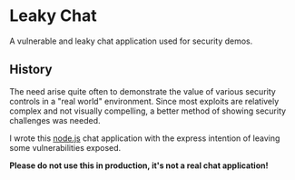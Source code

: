 # Leaky Chat

A vulnerable and leaky chat application used for security demos.

## History

The need arise quite often to demonstrate the value of various security controls in a "real world" environment. Since most exploits are relatively complex and not visually compelling, a better method of showing security challenges was needed.

I wrote this [node.js](https://nodejs.org) chat application with the express intention of leaving some vulnerabilities exposed.

**Please do not use this in production, it's not a real chat application!**